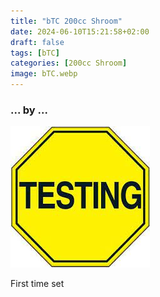 ```yaml
---
title: "bTC 200cc Shroom"
date: 2024-06-10T15:21:58+02:00
draft: false
tags: [bTC]
categories: [200cc Shroom]
image: bTC.webp
---
```

### ... by ...
![Nothing there](testing.jpg)

First time set